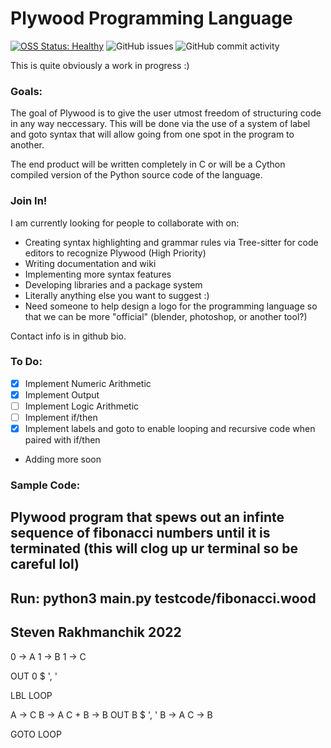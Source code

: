 # Plywood Programming Language           
   
[![OSS Status: Healthy](https://img.shields.io/badge/OSS%20Status-Healthy-darkgreen.svg)](OSS_STATUS.md)
![GitHub issues](https://img.shields.io/github/issues-raw/stevenrakhmanchik/Pinewood-Programming-Language)
![GitHub commit activity](https://img.shields.io/github/commit-activity/w/stevenrakhmanchik/Pinewood-Programming-Language)

This is quite obviously a work in progress :)

### Goals:

The goal of Plywood is to give the user utmost freedom of structuring code in any way neccessary. This will be done via the use of a system of label and goto syntax that will allow going from one spot in the program to another.

The end product will be written completely in C or will be a Cython compiled version of the Python source code of the language.

### Join In!

I am currently looking for people to collaborate with on:

- Creating syntax highlighting and grammar rules via Tree-sitter for code editors to recognize Plywood <bold>(High Priority)</bold>
- Writing documentation and wiki
- Implementing more syntax features
- Developing libraries and a package system
- Literally anything else you want to suggest :)
- Need someone to help design a logo for the programming language so that we can be more "official" (blender, photoshop, or another tool?)
 
Contact info is in github bio.

### To Do:

- [X] Implement Numeric Arithmetic
- [X] Implement Output
- [ ] Implement Logic Arithmetic
- [ ] Implement if/then
- [X] Implement labels and goto to enable looping and recursive code when paired with if/then
- Adding more soon

### Sample Code:

## Plywood program that spews out an infinte sequence of fibonacci numbers until it is terminated (this will clog up ur terminal so be careful lol)
## Run: python3 main.py testcode/fibonacci.wood
## Steven Rakhmanchik 2022

   0 -> A
   1 -> B
   1 -> C

   OUT 0 $ ', '

   LBL LOOP

   A -> C
   B -> A
   C + B -> B
   OUT B $ ', '
   B -> A
   C -> B
   
   GOTO LOOP
